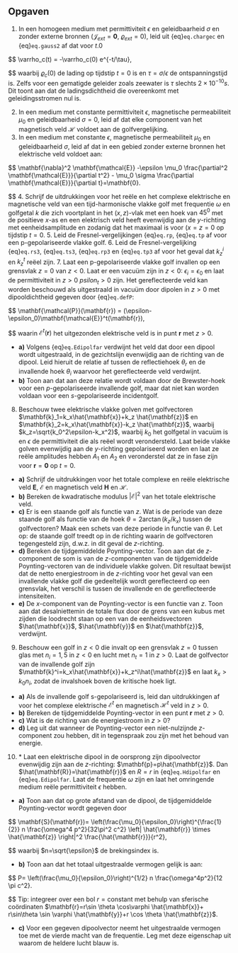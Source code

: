 ## Opgaven

1. In een homogeen medium met permittiviteit $\epsilon$ en geleidbaarheid $\sigma$ en zonder externe bronnen ($\mathbf{\mathcal{J}}_{ext}=\mathbf{0}$, $\varrho_{ext}=0$), leid uit {eq}`eq.chargec` en {eq}`eq.gauss2` af dat voor $t.0$

$$
\varrho_c(t) = -\varrho_c(0) e^{-t/\tau},

$$
waarbij $\varrho_c(0)$ de lading op tijdstip $t=0$ is en $\tau=\sigma/\epsilon$ de ontspanningstijd is. Zelfs voor een gematigde geleider zoals zeewater is $\tau$ slechts $2\times 10^{-10} s$.
Dit toont aan dat de ladingsdichtheid die overeenkomt met geleidingsstromen nul is.

2. In een medium met constante permittiviteit $\epsilon$, magnetische permeabiliteit $\mu_0$ en geleidbaarheid $\sigma=0$, leid af dat elke component van het magnetisch veld $\mathbf{\mathcal{H}}$ voldoet aan de golfvergelijking.
3. In een medium met constante $\epsilon$, magnetische permeabiliteit $\mu_0$ en geleidbaarheid $\sigma$, leid af dat in een gebied zonder externe bronnen het elektrische veld voldoet aan:

$$
\mathbf{\nabla}^2 \mathbf{\mathcal{E}} -\epsilon \mu_0 \frac{\partial^2 \mathbf{\mathcal{E}}}{\partial t^2} - \mu_0 \sigma \frac{\partial \mathbf{\mathcal{E}}}{\partial t}=\mathbf{0}.

$$
4. Schrijf de uitdrukkingen voor het reële en het complexe elektrische en magnetische veld van een tijd-harmonische vlakke golf met frequentie $\omega$ en golfgetal $k$ die zich voortplant in het $(x,z)$-vlak met een hoek van $45^0$ met de positieve $x$-as en een elektrisch veld heeft evenwijdig aan de $y$-richting met eenheidsamplitude en zodanig dat het maximaal is voor $(x=z=0$ op tijdstip $t=0$.
5. Leid de Fresnel-vergelijkingen {eq}`eq.rp`, {eq}`eq.tp` af voor een p-gepolariseerde vlakke golf.
6. Leid de Fresnel-vergelijking {eq}`eq.rs3`, {eq}`eq.ts3`, {eq}`eq.rp3` en {eq}`eq.tp3` af voor het geval dat $k_z^i$ en $k_z^t$ reëel zijn.
7. Laat een p-gepolariseerde vlakke golf invallen op een grensvlak $z=0$ van $z<0$. Laat er een vacuüm zijn in $z<0$: $\epsilon_i=\epsilon_0$ en laat de permittiviteit in $z>0$ $psilon_t>0$ zijn.
Het gereflecteerde veld kan worden beschouwd als uitgestraald in vacuüm door dipolen in $z>0$ met dipooldichtheid gegeven door {eq}`eq.defP`:

$$
\mathbf{\mathcal{P}}(\mathbf{r}) = (\epsilon-\epsilon_0)\mathbf{\mathcal{E}}^t(\mathbf{r}),

$$
waarin $\mathbf{\mathcal{E}}^t(\mathbf{r})$ het uitgezonden elektrische veld is in punt $\mathbf{r}$ met $z>0$.

- **a)** Volgens {eq}`eq.Edipolfar` verdwijnt het veld dat door een dipool wordt uitgestraald, in de gezichtslijn evenwijdig aan de richting van de dipool. Leid hieruit de relatie af tussen de reflectiehoek $\theta_r$ en de invallende hoek $\theta_i$ waarvoor het gereflecteerde veld verdwijnt.
- **b)** Toon aan dat aan deze relatie wordt voldaan door de Brewster-hoek voor een $p$-gepolariseerde invallende golf, maar dat niet kan worden voldaan voor een $s$-gepolariseerde incidentgolf.

8. Beschouw twee elektrische vlakke golven met golfvectoren $\mathbf{k}_1=k_x\hat{\mathbf{x}}+k_z \hat{\mathbf{z}}$ en $\mathbf{k}_2=k_x\hat{\mathbf{x}}-k_z \hat{\mathbf{z}}$, waarbij $k_z=\sqrt{k_0^2\epsilon-k_x^2}$, waarbij $k_0$ het golfgetal in vacuüm is en $\epsilon$ de permittiviteit die als reëel wordt verondersteld. Laat beide vlakke golven evenwijdig aan de $y$-richting gepolariseerd worden en laat ze reële amplitudes hebben $A_1$ en $A_2$ en veronderstel dat ze in fase zijn voor $\mathbf{r}=\mathbf{0}$ op $t=0$.
- **a)** Schrijf de uitdrukkingen voor het totale complexe en reële elektrische veld $\mathbf{E}$, $\mathbf{\mathcal{E}}$ en magnetisch veld $\mathbf{H}$ en $\mathbf{\mathcal{H}}$.
- **b)** Bereken de kwadratische modulus $|\mathbf{\mathcal{E}}|^2$ van het totale elektrische veld.
- **c)** Er is een staande golf als functie van $z$. Wat is de periode van deze staande golf als functie van de hoek $\theta=2 \arctan(k_z/k_x)$ tussen de golfvectoren? Maak een schets van deze periode in functie van $\theta$. Let op: de staande golf treedt op in de richting waarin de golfvectoren tegengesteld zijn, d.w.z. in dit geval de $z$-richting.
- **d)** Bereken de tijdgemiddelde Poynting-vector. Toon aan dat de $z$-component de som is van de $z$-componenten van de tijdgemiddelde Poynting-vectoren van de individuele vlakke golven.
Dit resultaat bewijst dat de netto energiestroom in de $z$-richting voor het geval van een invallende vlakke golf die gedeeltelijk wordt gereflecteerd op een grensvlak, het verschil is tussen de invallende en de gereflecteerde intensiteiten.
- **e)** De $x$-component van de Poynting-vector is een functie van $z$. Toon aan dat desalniettemin de totale flux door de grens van een kubus met zijden die loodrecht staan op een van de eenheidsvectoren $\hat{\mathbf{x}}$, $\hat{\mathbf{y}}$ en $\hat{\mathbf{z}}$, verdwijnt.

9. Beschouw een golf in $z<0$ die invalt op een grensvlak $z=0$ tussen glas met $n_i=1,5$ in $z<0$ en lucht met $n_t=1$ in $z>0$. Laat de golfvector van de invallende golf zijn $\mathbf{k}^i=k_x\hat{\mathbf{x}}+k_z^i\hat{\mathbf{z}}$ en laat $k_x>k_0n_i$, zodat de invalshoek boven de kritische hoek ligt.
- **a)** Als de invallende golf s-gepolariseerd is, leid dan uitdrukkingen af voor het complexe elektrische $\mathbf{\mathcal{E}}^t$ en magnetisch $\mathbf{\mathcal{H}}^t$ veld in $z>0$.
- **b)** Bereken de tijdgemiddelde Poynting-vector in een punt $\mathbf{r}$ met $z>0$.
- **c)** Wat is de richting van de energiestroom in $z>0$?
- **d)** Leg uit dat wanneer de Poynting-vector een niet-nulzijnde $z$-component zou hebben, dit in tegenspraak zou zijn met het behoud van energie.

10. \* Laat een elektrische dipool in de oorsprong zijn dipoolvector evenwijdig zijn aan de $z$-richting: $\mathbf{p}=p\hat{\mathbf{z}}$. Dan $\hat{\mathbf{R}}=\hat{\mathbf{r}}$ en $R=r$ in {eq}`eq.Hdipolfar` en {eq}`eq.Edipolfar`. Laat de frequentie $\omega$ zijn en laat het omringende medium reële permittiviteit $\epsilon$ hebben.
- **a)** Toon aan dat op grote afstand van de dipool, de tijdgemiddelde Poynting-vector wordt gegeven door

$$
\mathbf{S}(\mathbf{r})= \left(\frac{\mu_0}{\epsilon_0}\right)^{\frac{1}{2}} n \frac{\omega^4 p^2}{32\pi^2 c^2} \left| \hat{\mathbf{r}} \times \hat{\mathbf{z}} \right|^2 \frac{\hat{\mathbf{r}}}{r^2},

$$
waarbij $n=\sqrt{\epsilon}$ de brekingsindex is.
- **b)** Toon aan dat het totaal uitgestraalde vermogen gelijk is aan:

$$
P= \left(\frac{\mu_0}{\epsilon_0}\right)^{1/2} n \frac{\omega^4p^2}{12 \pi c^2}.

$$
Tip: integreer over een bol $r=\text{constant}$ met behulp van sferische coördinaten $\mathbf{r}=r\sin \theta \cos\varphi \hat{\mathbf{x}}+ r\sin\theta \sin \varphi \hat{\mathbf{y}}+r \cos \theta \hat{\mathbf{z}}$.
- **c)** Voor een gegeven dipoolvector neemt het uitgestraalde vermogen toe met de vierde macht van de frequentie. Leg met deze eigenschap uit waarom de heldere lucht blauw is.

